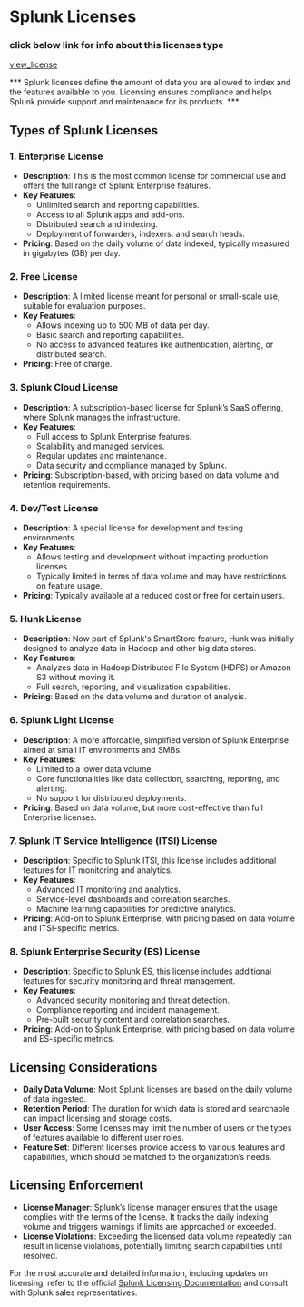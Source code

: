 # Splunk Licenses 

### click below link for info about this licenses type 
[view_license](https://docs.splunk.com/Documentation/Splunk/9.2.1/Admin/TypesofSplunklicenses)


*** Splunk licenses define the amount of data you are allowed to index and the features available to you. Licensing ensures compliance and helps Splunk provide support and maintenance for its products. ***

## Types of Splunk Licenses

### 1. **Enterprise License**
- **Description**: This is the most common license for commercial use and offers the full range of Splunk Enterprise features.
- **Key Features**: 
  - Unlimited search and reporting capabilities.
  - Access to all Splunk apps and add-ons.
  - Distributed search and indexing.
  - Deployment of forwarders, indexers, and search heads.
- **Pricing**: Based on the daily volume of data indexed, typically measured in gigabytes (GB) per day.

### 2. **Free License**
- **Description**: A limited license meant for personal or small-scale use, suitable for evaluation purposes.
- **Key Features**:
  - Allows indexing up to 500 MB of data per day.
  - Basic search and reporting capabilities.
  - No access to advanced features like authentication, alerting, or distributed search.
- **Pricing**: Free of charge.

### 3. **Splunk Cloud License**
- **Description**: A subscription-based license for Splunk’s SaaS offering, where Splunk manages the infrastructure.
- **Key Features**:
  - Full access to Splunk Enterprise features.
  - Scalability and managed services.
  - Regular updates and maintenance.
  - Data security and compliance managed by Splunk.
- **Pricing**: Subscription-based, with pricing based on data volume and retention requirements.

### 4. **Dev/Test License**
- **Description**: A special license for development and testing environments.
- **Key Features**:
  - Allows testing and development without impacting production licenses.
  - Typically limited in terms of data volume and may have restrictions on feature usage.
- **Pricing**: Typically available at a reduced cost or free for certain users.

### 5. **Hunk License**
- **Description**: Now part of Splunk's SmartStore feature, Hunk was initially designed to analyze data in Hadoop and other big data stores.
- **Key Features**:
  - Analyzes data in Hadoop Distributed File System (HDFS) or Amazon S3 without moving it.
  - Full search, reporting, and visualization capabilities.
- **Pricing**: Based on the data volume and duration of analysis.

### 6. **Splunk Light License**
- **Description**: A more affordable, simplified version of Splunk Enterprise aimed at small IT environments and SMBs.
- **Key Features**:
  - Limited to a lower data volume.
  - Core functionalities like data collection, searching, reporting, and alerting.
  - No support for distributed deployments.
- **Pricing**: Based on data volume, but more cost-effective than full Enterprise licenses.

### 7. **Splunk IT Service Intelligence (ITSI) License**
- **Description**: Specific to Splunk ITSI, this license includes additional features for IT monitoring and analytics.
- **Key Features**:
  - Advanced IT monitoring and analytics.
  - Service-level dashboards and correlation searches.
  - Machine learning capabilities for predictive analytics.
- **Pricing**: Add-on to Splunk Enterprise, with pricing based on data volume and ITSI-specific metrics.

### 8. **Splunk Enterprise Security (ES) License**
- **Description**: Specific to Splunk ES, this license includes additional features for security monitoring and threat management.
- **Key Features**:
  - Advanced security monitoring and threat detection.
  - Compliance reporting and incident management.
  - Pre-built security content and correlation searches.
- **Pricing**: Add-on to Splunk Enterprise, with pricing based on data volume and ES-specific metrics.

## Licensing Considerations
- **Daily Data Volume**: Most Splunk licenses are based on the daily volume of data ingested.
- **Retention Period**: The duration for which data is stored and searchable can impact licensing and storage costs.
- **User Access**: Some licenses may limit the number of users or the types of features available to different user roles.
- **Feature Set**: Different licenses provide access to various features and capabilities, which should be matched to the organization’s needs.

## Licensing Enforcement
- **License Manager**: Splunk’s license manager ensures that the usage complies with the terms of the license. It tracks the daily indexing volume and triggers warnings if limits are approached or exceeded.
- **License Violations**: Exceeding the licensed data volume repeatedly can result in license violations, potentially limiting search capabilities until resolved.

For the most accurate and detailed information, including updates on licensing, refer to the official [Splunk Licensing Documentation](https://docs.splunk.com/Documentation/Splunk/latest/Admin/AboutSplunkLicenses) and consult with Splunk sales representatives.
